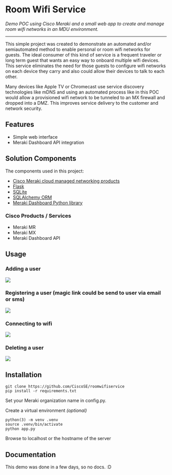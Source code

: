 # Room Wifi Service

_Demo POC using Cisco Meraki and a small web app to create and manage room wifi networks in an MDU environment._

---

This simple project was created to demonstrate an automated and/or semiautomated method to enable personal or room wifi networks for guests. The ideal consumer of this kind of service is a frequent traveler or long term guest that wants an easy way to onboard multiple wifi devices. This service eliminates the need for those guests to configure wifi networks on each device they carry and also could allow their devices to talk to each other.

Many devices like Apple TV or Chromecast use service discovery technologies like mDNS and using an automated process like in this POC would allow a provisioned wifi network to be tunneled to an MX firewall and dropped into a DMZ. This improves service delivery to the customer and network security.

## Features

* Simple web interface
* Meraki Dashboard API integration


## Solution Components

The components used in this project:
* [Cisco Meraki cloud managed networking products](https://meraki.cisco.com/)
* [Flask](https://flask.palletsprojects.com/en/1.1.x/)
* [SQLite](https://www.sqlite.org/index.html)
* [SQLAlchemy ORM](https://www.sqlalchemy.org/)
* [Meraki Dashboard Python library](https://github.com/meraki/dashboard-api-python/)

### Cisco Products / Services

* Meraki MR
* Meraki MX
* Meraki Dashboard API


## Usage

### Adding a user
![](https://media.giphy.com/media/Pkjsl7dDRHaexqMNR1/giphy.gif)

### Registering a user (magic link could be send to user via email or sms)
![](https://media.giphy.com/media/j2G0ASq7TgqTKlqpB8/giphy.gif)

### Connecting to wifi
![](https://media.giphy.com/media/UvEcmr6jrPntI65FoA/giphy.gif)

### Deleting a user
![](https://media.giphy.com/media/VcvcsTlHBqfVi7Zz5m/giphy.gif)

## Installation
```
git clone https://github.com/CiscoSE/roomwifiservice
pip install -r requirements.txt
```
Set your Meraki organization name in config.py.

Create a virtual environment _(optional)_

```
python(3) -m venv .venv
source .venv/bin/activate
python app.py
```
Browse to localhost or the hostname of the server

## Documentation

This demo was done in a few days, so no docs. :D